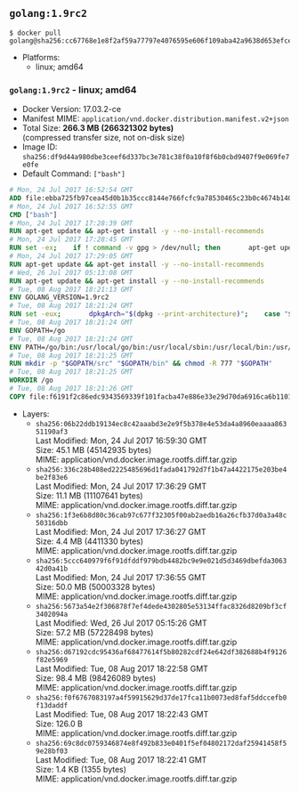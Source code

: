 ## `golang:1.9rc2`

```console
$ docker pull golang@sha256:cc67768e1e8f2af59a77797e4076595e606f109aba42a9638d653efcebe44758
```

-	Platforms:
	-	linux; amd64

### `golang:1.9rc2` - linux; amd64

-	Docker Version: 17.03.2-ce
-	Manifest MIME: `application/vnd.docker.distribution.manifest.v2+json`
-	Total Size: **266.3 MB (266321302 bytes)**  
	(compressed transfer size, not on-disk size)
-	Image ID: `sha256:df9d44a980dbe3ceef6d337bc3e781c38f0a10f8f6b0cbd9407f9e069fe7e0fe`
-	Default Command: `["bash"]`

```dockerfile
# Mon, 24 Jul 2017 16:52:54 GMT
ADD file:ebba725fb97cea45d0b1b35ccc8144e766fcfc9a78530465c23b0c4674b14042 in / 
# Mon, 24 Jul 2017 16:52:55 GMT
CMD ["bash"]
# Mon, 24 Jul 2017 17:28:39 GMT
RUN apt-get update && apt-get install -y --no-install-recommends 		ca-certificates 		curl 		wget 	&& rm -rf /var/lib/apt/lists/*
# Mon, 24 Jul 2017 17:28:45 GMT
RUN set -ex; 	if ! command -v gpg > /dev/null; then 		apt-get update; 		apt-get install -y --no-install-recommends 			gnupg2 			dirmngr 		; 		rm -rf /var/lib/apt/lists/*; 	fi
# Mon, 24 Jul 2017 17:29:05 GMT
RUN apt-get update && apt-get install -y --no-install-recommends 		bzr 		git 		mercurial 		openssh-client 		subversion 				procps 	&& rm -rf /var/lib/apt/lists/*
# Wed, 26 Jul 2017 05:13:08 GMT
RUN apt-get update && apt-get install -y --no-install-recommends 		g++ 		gcc 		libc6-dev 		make 		pkg-config 	&& rm -rf /var/lib/apt/lists/*
# Tue, 08 Aug 2017 18:21:13 GMT
ENV GOLANG_VERSION=1.9rc2
# Tue, 08 Aug 2017 18:21:24 GMT
RUN set -eux; 		dpkgArch="$(dpkg --print-architecture)"; 	case "${dpkgArch##*-}" in 		amd64) goRelArch='linux-amd64'; goRelSha256='0d17d440f02505d8fbf6becb777175c242486c1d71046705876dcd20e0574002' ;; 		armhf) goRelArch='linux-armv6l'; goRelSha256='c61a2efe5127e88c20a49278b9748a326af197bb38949387710119914d1d77a4' ;; 		arm64) goRelArch='linux-arm64'; goRelSha256='c53bdbc41fcd980f4ad6e5f216913053709479871cd395990fa4bf4f01c21e7d' ;; 		i386) goRelArch='linux-386'; goRelSha256='b4d9e1f2f0f4f406150f21f7d166fa6f6ca54d7370752dc77e5b9f2ca2850dd0' ;; 		ppc64el) goRelArch='linux-ppc64le'; goRelSha256='765f844aec22328d5f3347c42b22f240ad0ecb78cc6f5f55d35e47d0379cfc79' ;; 		s390x) goRelArch='linux-s390x'; goRelSha256='1ec407c52ed02c472a71412733940c065666ceb76b83192c0ca09c70502b409d' ;; 		*) goRelArch='src'; goRelSha256='12b09ea6cb3189ea5e4c057f7047b5709ae8edd14706421b188f7e4ae8d8d3e4'; 			echo >&2; echo >&2 "warning: current architecture ($dpkgArch) does not have a corresponding Go binary release; will be building from source"; echo >&2 ;; 	esac; 		url="https://golang.org/dl/go${GOLANG_VERSION}.${goRelArch}.tar.gz"; 	wget -O go.tgz "$url"; 	echo "${goRelSha256} *go.tgz" | sha256sum -c -; 	tar -C /usr/local -xzf go.tgz; 	rm go.tgz; 		if [ "$goRelArch" = 'src' ]; then 		echo >&2; 		echo >&2 'error: UNIMPLEMENTED'; 		echo >&2 'TODO install golang-any from jessie-backports for GOROOT_BOOTSTRAP (and uninstall after build)'; 		echo >&2; 		exit 1; 	fi; 		export PATH="/usr/local/go/bin:$PATH"; 	go version
# Tue, 08 Aug 2017 18:21:24 GMT
ENV GOPATH=/go
# Tue, 08 Aug 2017 18:21:24 GMT
ENV PATH=/go/bin:/usr/local/go/bin:/usr/local/sbin:/usr/local/bin:/usr/sbin:/usr/bin:/sbin:/bin
# Tue, 08 Aug 2017 18:21:25 GMT
RUN mkdir -p "$GOPATH/src" "$GOPATH/bin" && chmod -R 777 "$GOPATH"
# Tue, 08 Aug 2017 18:21:25 GMT
WORKDIR /go
# Tue, 08 Aug 2017 18:21:26 GMT
COPY file:f6191f2c86edc9343569339f101facba47e886e33e29d70da6916ca6b1101a53 in /usr/local/bin/ 
```

-	Layers:
	-	`sha256:06b22ddb19134ec8c42aaabd3e2e9f5b378e4e53da4a8960eaaaa86351190af3`  
		Last Modified: Mon, 24 Jul 2017 16:59:30 GMT  
		Size: 45.1 MB (45142935 bytes)  
		MIME: application/vnd.docker.image.rootfs.diff.tar.gzip
	-	`sha256:336c28b408ed2225485696d1fada041792d7f1b47a4422175e203be4be2f83e6`  
		Last Modified: Mon, 24 Jul 2017 17:36:29 GMT  
		Size: 11.1 MB (11107641 bytes)  
		MIME: application/vnd.docker.image.rootfs.diff.tar.gzip
	-	`sha256:1f3e6b8d80c36cab97c677f32305f00ab2aedb16a26cfb37d0a3a48c50316dbb`  
		Last Modified: Mon, 24 Jul 2017 17:36:27 GMT  
		Size: 4.4 MB (4411330 bytes)  
		MIME: application/vnd.docker.image.rootfs.diff.tar.gzip
	-	`sha256:5ccc640979f6f91dfddf979bdb4482bc9e9e021d5d3469dbefda306342d0a41b`  
		Last Modified: Mon, 24 Jul 2017 17:36:55 GMT  
		Size: 50.0 MB (50003328 bytes)  
		MIME: application/vnd.docker.image.rootfs.diff.tar.gzip
	-	`sha256:5673a54e2f306878f7ef4dede4302805e53134ffac8326d8209bf3cf3402094a`  
		Last Modified: Wed, 26 Jul 2017 05:15:26 GMT  
		Size: 57.2 MB (57228498 bytes)  
		MIME: application/vnd.docker.image.rootfs.diff.tar.gzip
	-	`sha256:d67192cdc95436af68477614f5b80282cdf24e642df382688b4f9126f82e5969`  
		Last Modified: Tue, 08 Aug 2017 18:22:58 GMT  
		Size: 98.4 MB (98426089 bytes)  
		MIME: application/vnd.docker.image.rootfs.diff.tar.gzip
	-	`sha256:f0f6767083197a4f59915629d37de17fca11b0073ed8faf5ddccefb0f13daddf`  
		Last Modified: Tue, 08 Aug 2017 18:22:43 GMT  
		Size: 126.0 B  
		MIME: application/vnd.docker.image.rootfs.diff.tar.gzip
	-	`sha256:69c8dc0759346874e8f492b833e0401f5ef04802172daf25941458f59e28bf03`  
		Last Modified: Tue, 08 Aug 2017 18:22:41 GMT  
		Size: 1.4 KB (1355 bytes)  
		MIME: application/vnd.docker.image.rootfs.diff.tar.gzip
